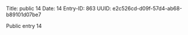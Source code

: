 Title: public 14
Date: 14
Entry-ID: 863
UUID: e2c526cd-d09f-57d4-ab68-b89101d07be7

Public entry 14
